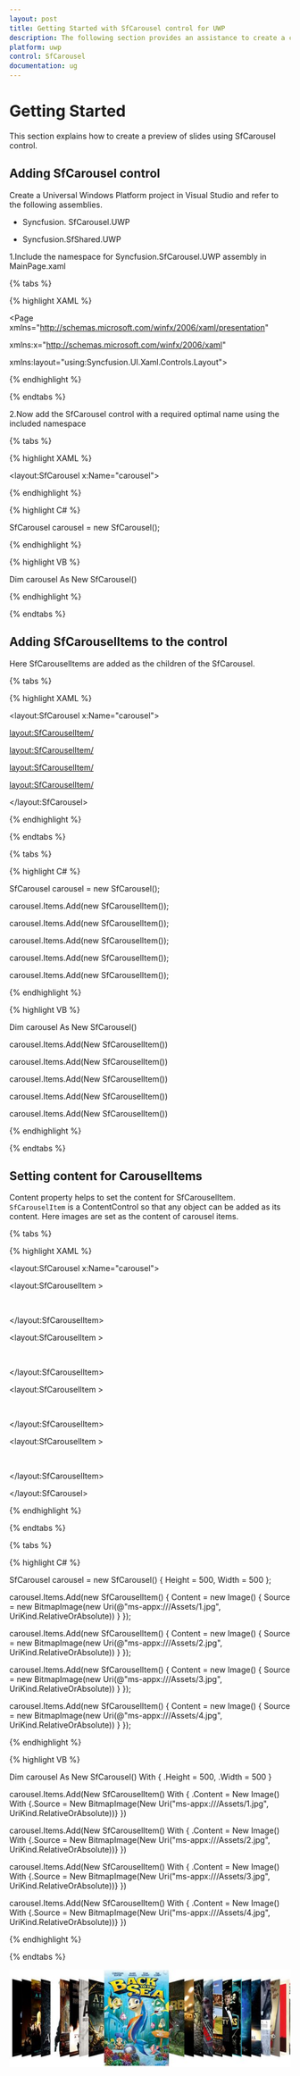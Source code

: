 ```yaml
---
layout: post
title: Getting Started with SfCarousel control for UWP 
description: The following section provides an assistance to create a carousel in application and to configure it.
platform: uwp
control: SfCarousel
documentation: ug
---
```


# Getting Started

This section explains how to create a preview of slides using SfCarousel control.

## Adding SfCarousel control

Create a Universal Windows Platform project in Visual Studio and refer to the following assemblies.

* Syncfusion. SfCarousel.UWP

* Syncfusion.SfShared.UWP

1.Include the namespace for Syncfusion.SfCarousel.UWP assembly in MainPage.xaml

{% tabs %}

{% highlight XAML %}
 
<Page xmlns="http://schemas.microsoft.com/winfx/2006/xaml/presentation"

xmlns:x="http://schemas.microsoft.com/winfx/2006/xaml"

xmlns:layout="using:Syncfusion.UI.Xaml.Controls.Layout">

{% endhighlight %}

{% endtabs %}

2.Now add the SfCarousel control with a required optimal name using the included namespace

{% tabs %}

{% highlight XAML %}

<layout:SfCarousel x:Name="carousel">

{% endhighlight %}

{% highlight C# %}

SfCarousel carousel = new SfCarousel();

{% endhighlight %}

{% highlight VB %}

Dim carousel As New SfCarousel()

{% endhighlight %}

{% endtabs %}

## Adding SfCarouselItems to the control

Here SfCarouselItems are added as the children of the SfCarousel.

{% tabs %}

{% highlight XAML %}

<layout:SfCarousel x:Name="carousel">

<layout:SfCarouselItem/>

<layout:SfCarouselItem/>

<layout:SfCarouselItem/>

<layout:SfCarouselItem/>

</layout:SfCarousel>

{% endhighlight %}

{% endtabs %}

{% tabs %}

{% highlight C# %}

SfCarousel carousel = new SfCarousel();

carousel.Items.Add(new SfCarouselItem());

carousel.Items.Add(new SfCarouselItem());

carousel.Items.Add(new SfCarouselItem());

carousel.Items.Add(new SfCarouselItem());

carousel.Items.Add(new SfCarouselItem());

{% endhighlight %}

{% highlight VB %}

Dim carousel As New SfCarousel()

carousel.Items.Add(New SfCarouselItem())

carousel.Items.Add(New SfCarouselItem())

carousel.Items.Add(New SfCarouselItem())

carousel.Items.Add(New SfCarouselItem())

carousel.Items.Add(New SfCarouselItem())

{% endhighlight %}

{% endtabs %}

## Setting content for CarouselItems

Content property helps to set the content for SfCarouselItem. `SfCarouselItem` is a ContentControl so that any object can be added as its content. Here images are set as the content of carousel items.

{% tabs %}

{% highlight XAML %}

<layout:SfCarousel x:Name="carousel">

<layout:SfCarouselItem >

<Image Source="Assets/1.jpg" Stretch="Uniform"/>

</layout:SfCarouselItem>

<layout:SfCarouselItem >

<Image Source="Assets/2.jpg" Stretch="Uniform"/>

</layout:SfCarouselItem>

<layout:SfCarouselItem >

<Image Source="Assets/3.jpg" Stretch="Uniform"/>

</layout:SfCarouselItem>

<layout:SfCarouselItem >

<Image Source="Assets/4.jpg" Stretch="Uniform"/>

</layout:SfCarouselItem>

</layout:SfCarousel>

{% endhighlight %}

{% endtabs %}

{% tabs %}

{% highlight C# %}

SfCarousel carousel = new SfCarousel() { Height = 500, Width = 500 };

carousel.Items.Add(new SfCarouselItem() { Content = new Image() { Source = new BitmapImage(new Uri(@"ms-appx:///Assets/1.jpg", UriKind.RelativeOrAbsolute)) } });

carousel.Items.Add(new SfCarouselItem() { Content = new Image() { Source = new BitmapImage(new Uri(@"ms-appx:///Assets/2.jpg", UriKind.RelativeOrAbsolute)) } });

carousel.Items.Add(new SfCarouselItem() { Content = new Image() { Source = new BitmapImage(new Uri(@"ms-appx:///Assets/3.jpg", UriKind.RelativeOrAbsolute)) } });

carousel.Items.Add(new SfCarouselItem() { Content = new Image() { Source = new BitmapImage(new Uri(@"ms-appx:///Assets/4.jpg", UriKind.RelativeOrAbsolute)) } });

{% endhighlight %}

{% highlight VB %}

Dim carousel As New SfCarousel() With {
	.Height = 500,
	.Width = 500
}

carousel.Items.Add(New SfCarouselItem() With {
	.Content = New Image() With {.Source = New BitmapImage(New Uri("ms-appx:///Assets/1.jpg", UriKind.RelativeOrAbsolute))}
})

carousel.Items.Add(New SfCarouselItem() With {
	.Content = New Image() With {.Source = New BitmapImage(New Uri("ms-appx:///Assets/2.jpg", UriKind.RelativeOrAbsolute))}
})

carousel.Items.Add(New SfCarouselItem() With {
	.Content = New Image() With {.Source = New BitmapImage(New Uri("ms-appx:///Assets/3.jpg", UriKind.RelativeOrAbsolute))}
})

carousel.Items.Add(New SfCarouselItem() With {
	.Content = New Image() With {.Source = New BitmapImage(New Uri("ms-appx:///Assets/4.jpg", UriKind.RelativeOrAbsolute))}
})


{% endhighlight %}

{% endtabs %}

![Step by Step Carousel](SfCarousel-images/SfCarousel-img1.jpeg)